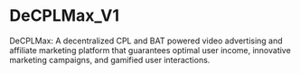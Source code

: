 # DeCPLMax_V1
DeCPLMax: A decentralized CPL and BAT powered video advertising and affiliate marketing platform
that guarantees optimal user income, innovative marketing campaigns, and gamified user
interactions.
